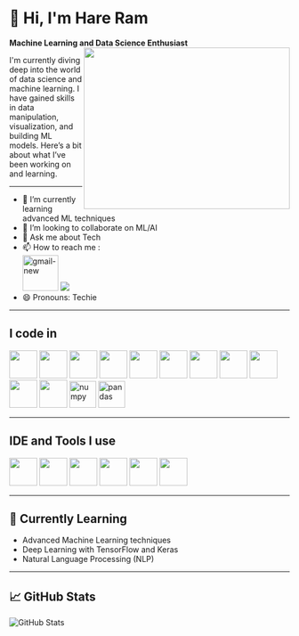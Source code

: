 # 👋 Hi, I'm Hare Ram

**Machine Learning and Data Science Enthusiast**
<img align="right" width="370" height="290" src="https://dribbble.com/shots/5563726-Working-On-It?utm_source=Clipboard_Shot&utm_campaign=jacob_yard&utm_content=Working%20On%20It.&utm_medium=Social_Share&utm_source=Clipboard_Shot&utm_campaign=jacob_yard&utm_content=Working%20On%20It.&utm_medium=Social_Share">

I'm currently diving deep into the world of data science and machine learning. I have gained skills in data manipulation, visualization, and building ML models. Here’s a bit about what I’ve been working on and learning.

---

- 🌱 I’m currently learning advanced ML techniques 
- 👯 I’m looking to collaborate on ML/AI
- 💬 Ask me about Tech
- 📫 How to reach me :
<br /> [<img width="64" height="64" src="https://img.icons8.com/nolan/64/gmail-new.png" alt="gmail-new"/>](mailto:hareram1408@gmail.com) [<img src="https://img.shields.io/badge/LinkedIn-0077B5?style=for-the-badge&logo=linkedin&logoColor=white" />](https://www.linkedin.com/in/hare-ram14/)
- 😄 Pronouns: Techie

---

## I code in
<img height="50" width="50" src="https://img.icons8.com/color/48/000000/python.png" /> <img height="50" width="50" src="https://img.icons8.com/color/48/000000/c-programming.png" /> <img height="50" width="50" src="https://img.icons8.com/color/48/000000/c-plus-plus-logo.png" /> <img height="50" width="50" src="https://img.icons8.com/color/48/000000/java-coffee-cup-logo.png" /> <img height="50" width="50" src="https://img.icons8.com/color/48/000000/html-5.png" /> <img height="50" width="50" src="https://img.icons8.com/color/48/000000/css3.png" />
<img height="50" width="50" src="https://img.icons8.com/color/48/000000/javascript.png"/> <img height="50" width="50" src="https://img.icons8.com/color/48/000000/react-native.png"/> <img height="50" width="50" src="https://img.icons8.com/color/48/000000/mysql-logo.png"/> <img height="50" width="50" src="https://img.icons8.com/color/48/000000/nodejs.png"/> <img height="50" width="50" src="https://img.icons8.com/color/48/000000/spring-logo.png"/> 
<img width="48" height="48" src="https://img.icons8.com/color/48/numpy.png" alt="numpy"/> 
<img width="48" height="48" src="https://img.icons8.com/color/48/pandas.png" alt="pandas"/> 

---

## IDE and Tools I use
<img height="50" width="50" src="https://img.icons8.com/color/48/000000/visual-studio-code-2019.png"/> <img height="50" width="50" src="https://img.icons8.com/color/48/000000/pycharm.png"/> <img height="50" width="50" src="https://img.icons8.com/color/50/000000/git.png"/> <img height="50" width="50" src="https://img.icons8.com/dusk/64/000000/anaconda.png"/> <img height="50" src="https://img.icons8.com/officel/480/null/java-eclipse.png"/> <img height="50" width="50" src="https://img.icons8.com/color/48/000000/figma--v1.png"/> 

---

## 🌱 Currently Learning
- Advanced Machine Learning techniques
- Deep Learning with TensorFlow and Keras
- Natural Language Processing (NLP)

---

## 📈 GitHub Stats
![GitHub Stats](https://github-readme-stats.vercel.app/api?username=yourusername&show_icons=true&theme=radical)

